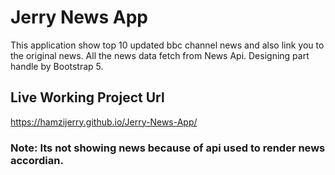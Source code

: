 # Jerry News App

This application show top 10 updated bbc channel news and also link you to the original news. All the news data fetch from News Api. Designing part handle by Bootstrap 5.

## Live Working Project Url

https://hamzijerry.github.io/Jerry-News-App/

### Note: Its not showing news because of api used to render news accordian.